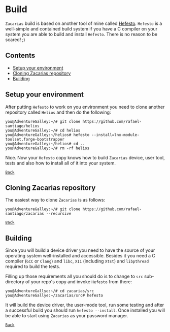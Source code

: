 # Build

``Zacarias`` build is based on another tool of mine called [Hefesto](https://github.com/rafael-santiago/hefesto).
``Hefesto`` is a well-simple and contained build system if you have a C compiler on your system you are able to
build and install ``Hefesto``. There is no reason to be scared! ;)

## Contents

- [Setup your environment](#setup-your-environment)
- [Cloning Zacarias repository](#cloning-zacarias-repository)
- [Building](#building)

## Setup your environment

After putting ``Hefesto`` to work on you environment you need to clone another repository called ``Helios`` and
then do the following:

```
you@AdventureGalley:~/# git clone https://github.com/rafael-santiago/helios
you@AdventureGalley:~/# cd helios
you@AdventureGalley:~/helios# hefesto --install=lnx-module-toolset,forge-bootstrapper
you@AdventureGalley:~/helios# cd ..
you@AdventureGalley:~/# rm -rf helios
```

Nice. Now your ``Hefesto`` copy knows how to build ``Zacarias`` device, user tool, tests and also how to install
all of it into your system.

[``Back``](#contents)

## Cloning Zacarias repository

The easiest way to clone ``Zacarias`` is as follows:

```
you@AdventureGalley:~/# git clone https://github.com/rafael-santiago/zacarias --recursive
```

[``Back``](#contents)

## Building

Since you will build a device driver you need to have the source of your operating system well-installed and
accessible. Besides it you need a C compiler (``GCC`` or ``Clang``) and ``libc``, ``X11`` (including ``Xtst``)
and ``libpthread`` required to build the tests.

Filling up those requirements all you should do is to change to ``src`` sub-directory of your repo's copy and
invoke ``Hefesto`` from there:

```
you@AdventureGallye:~/# cd zacarias/src
you@AdventureGallye:~/zacarias/src# hefesto
```

It will build the device driver, the user-mode tool, run some testing and after a successful build you should
run ``hefesto --install``. Once installed you will be able to start using ``Zacarias`` as your password manager.

[``Back``](#contents)

